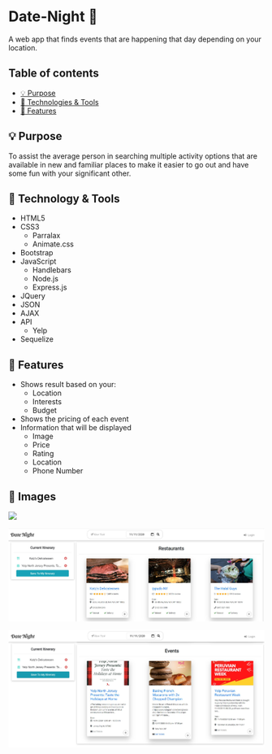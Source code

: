 #  Date-Night &#128197;

A web app that finds events that are happening that day depending on your location.


## Table of contents
* [ &#128161; Purpose](#-purpose)
* [&#x1f527; Technologies & Tools](#-technology--tools)
* [&#x1f4f2; Features](#-features)



## &#128161; Purpose
To assist the average person in searching multiple activity options that are available in new and familiar places to make it easier to go out and have some fun with your significant other.

## &#x1f527; Technology & Tools
- HTML5
- CSS3
  - Parralax
  - Animate.css
- Bootstrap
- JavaScript
  - Handlebars
  - Node.js
  - Express.js
- JQuery
- JSON
- AJAX
- API
  - Yelp
- Sequelize

## &#x1f4f2; Features
- Shows result based on your:
  - Location
  - Interests
  - Budget
- Shows the pricing of each event
- Information that will be displayed
  - Image
  - Price
  - Rating
  - Location
  - Phone Number
  
## &#x1f527; Images
![](public/images/homepage.PNG) 

![](public/images/results.jpg)

![](public/images/event-results.jpg)
  
